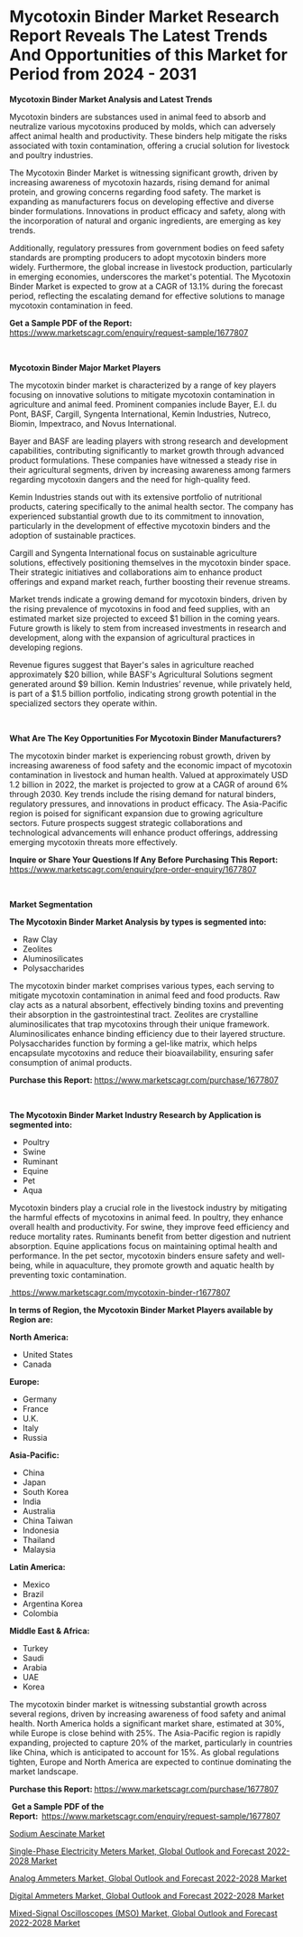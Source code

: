<p><h1>Mycotoxin Binder Market Research Report Reveals The Latest Trends And Opportunities of this Market for Period from 2024 - 2031</h1></p><p><strong>Mycotoxin Binder Market Analysis and Latest Trends</strong></p>
<p><p>Mycotoxin binders are substances used in animal feed to absorb and neutralize various mycotoxins produced by molds, which can adversely affect animal health and productivity. These binders help mitigate the risks associated with toxin contamination, offering a crucial solution for livestock and poultry industries.</p><p>The Mycotoxin Binder Market is witnessing significant growth, driven by increasing awareness of mycotoxin hazards, rising demand for animal protein, and growing concerns regarding food safety. The market is expanding as manufacturers focus on developing effective and diverse binder formulations. Innovations in product efficacy and safety, along with the incorporation of natural and organic ingredients, are emerging as key trends. </p><p>Additionally, regulatory pressures from government bodies on feed safety standards are prompting producers to adopt mycotoxin binders more widely. Furthermore, the global increase in livestock production, particularly in emerging economies, underscores the market's potential. The Mycotoxin Binder Market is expected to grow at a CAGR of 13.1% during the forecast period, reflecting the escalating demand for effective solutions to manage mycotoxin contamination in feed.</p></p>
<p><strong>Get a Sample PDF of the Report:&nbsp;</strong> <a href="https://www.marketscagr.com/enquiry/request-sample/1677807?utm_campaign=1267&utm_medium=2&utm_source=Github&utm_content=ia&utm_term=14102024&utm_id=mycotoxin-binder">https://www.marketscagr.com/enquiry/request-sample/1677807</a></p>
<p>&nbsp;</p>
<p><strong>Mycotoxin Binder Major Market Players</strong></p>
<p><p>The mycotoxin binder market is characterized by a range of key players focusing on innovative solutions to mitigate mycotoxin contamination in agriculture and animal feed. Prominent companies include Bayer, E.I. du Pont, BASF, Cargill, Syngenta International, Kemin Industries, Nutreco, Biomin, Impextraco, and Novus International. </p><p>Bayer and BASF are leading players with strong research and development capabilities, contributing significantly to market growth through advanced product formulations. These companies have witnessed a steady rise in their agricultural segments, driven by increasing awareness among farmers regarding mycotoxin dangers and the need for high-quality feed.</p><p>Kemin Industries stands out with its extensive portfolio of nutritional products, catering specifically to the animal health sector. The company has experienced substantial growth due to its commitment to innovation, particularly in the development of effective mycotoxin binders and the adoption of sustainable practices.</p><p>Cargill and Syngenta International focus on sustainable agriculture solutions, effectively positioning themselves in the mycotoxin binder space. Their strategic initiatives and collaborations aim to enhance product offerings and expand market reach, further boosting their revenue streams.</p><p>Market trends indicate a growing demand for mycotoxin binders, driven by the rising prevalence of mycotoxins in food and feed supplies, with an estimated market size projected to exceed $1 billion in the coming years. Future growth is likely to stem from increased investments in research and development, along with the expansion of agricultural practices in developing regions.</p><p>Revenue figures suggest that Bayer's sales in agriculture reached approximately $20 billion, while BASF's Agricultural Solutions segment generated around $9 billion. Kemin Industries’ revenue, while privately held, is part of a $1.5 billion portfolio, indicating strong growth potential in the specialized sectors they operate within.</p></p>
<p>&nbsp;</p>
<p><strong>What Are The Key Opportunities For Mycotoxin Binder Manufacturers?</strong></p>
<p><p>The mycotoxin binder market is experiencing robust growth, driven by increasing awareness of food safety and the economic impact of mycotoxin contamination in livestock and human health. Valued at approximately USD 1.2 billion in 2022, the market is projected to grow at a CAGR of around 6% through 2030. Key trends include the rising demand for natural binders, regulatory pressures, and innovations in product efficacy. The Asia-Pacific region is poised for significant expansion due to growing agriculture sectors. Future prospects suggest strategic collaborations and technological advancements will enhance product offerings, addressing emerging mycotoxin threats more effectively.</p></p>
<p><strong>Inquire or Share Your Questions If Any Before Purchasing This Report:</strong> <a href="https://www.marketscagr.com/enquiry/pre-order-enquiry/1677807?utm_campaign=1267&utm_medium=2&utm_source=Github&utm_content=ia&utm_term=14102024&utm_id=mycotoxin-binder">https://www.marketscagr.com/enquiry/pre-order-enquiry/1677807</a></p>
<p>&nbsp;</p>
<p><strong>Market Segmentation</strong></p>
<p><strong>The Mycotoxin Binder Market Analysis by types is segmented into:</strong></p>
<p><ul><li>Raw Clay</li><li>Zeolites</li><li>Aluminosilicates</li><li>Polysaccharides</li></ul></p>
<p><p>The mycotoxin binder market comprises various types, each serving to mitigate mycotoxin contamination in animal feed and food products. Raw clay acts as a natural absorbent, effectively binding toxins and preventing their absorption in the gastrointestinal tract. Zeolites are crystalline aluminosilicates that trap mycotoxins through their unique framework. Aluminosilicates enhance binding efficiency due to their layered structure. Polysaccharides function by forming a gel-like matrix, which helps encapsulate mycotoxins and reduce their bioavailability, ensuring safer consumption of animal products.</p></p>
<p><strong>Purchase this Report:&nbsp;</strong><a href="https://www.marketscagr.com/purchase/1677807?utm_campaign=1267&utm_medium=2&utm_source=Github&utm_content=ia&utm_term=14102024&utm_id=mycotoxin-binder">https://www.marketscagr.com/purchase/1677807</a></p>
<p>&nbsp;</p>
<p><strong>The Mycotoxin Binder Market Industry Research by Application is segmented into:</strong></p>
<p><ul><li>Poultry</li><li>Swine</li><li>Ruminant</li><li>Equine</li><li>Pet</li><li>Aqua</li></ul></p>
<p><p>Mycotoxin binders play a crucial role in the livestock industry by mitigating the harmful effects of mycotoxins in animal feed. In poultry, they enhance overall health and productivity. For swine, they improve feed efficiency and reduce mortality rates. Ruminants benefit from better digestion and nutrient absorption. Equine applications focus on maintaining optimal health and performance. In the pet sector, mycotoxin binders ensure safety and well-being, while in aquaculture, they promote growth and aquatic health by preventing toxic contamination.</p></p>
<p><a href="https://www.marketscagr.com/mycotoxin-binder-r1677807?utm_campaign=1267&utm_medium=2&utm_source=Github&utm_content=ia&utm_term=14102024&utm_id=mycotoxin-binder">&nbsp;https://www.marketscagr.com/mycotoxin-binder-r1677807</a></p>
<p><strong>In terms of Region, the Mycotoxin Binder Market Players available by Region are:</strong></p>
<p>
    <p> <strong> North America: </strong>
        <ul>
            <li>United States</li>
            <li>Canada</li>
        </ul>
        </p> 
    <p> <strong> Europe: </strong>
        <ul>
            <li>Germany</li>
            <li>France</li>
            <li>U.K.</li>
            <li>Italy</li>
            <li>Russia</li>
        </ul>
        </p> 
    <p> <strong> Asia-Pacific: </strong>
        <ul>
            <li>China</li>
            <li>Japan</li>
            <li>South Korea</li>
            <li>India</li>
            <li>Australia</li>
            <li>China Taiwan</li>
            <li>Indonesia</li>
            <li>Thailand</li>
            <li>Malaysia</li>
        </ul>
        </p> 
    <p> <strong> Latin America: </strong>
        <ul>
            <li>Mexico</li>
            <li>Brazil</li>
            <li>Argentina Korea</li>
            <li>Colombia</li>
        </ul>
        </p> 
    <p> <strong> Middle East & Africa: </strong>
        <ul>
            <li>Turkey</li>
            <li>Saudi</li>
            <li>Arabia</li>
            <li>UAE</li>
            <li>Korea</li>
        </ul>
    </p>
    </p>
<p><p>The mycotoxin binder market is witnessing substantial growth across several regions, driven by increasing awareness of food safety and animal health. North America holds a significant market share, estimated at 30%, while Europe is close behind with 25%. The Asia-Pacific region is rapidly expanding, projected to capture 20% of the market, particularly in countries like China, which is anticipated to account for 15%. As global regulations tighten, Europe and North America are expected to continue dominating the market landscape.</p></p>
<p><strong>Purchase this Report: </strong><a href="https://www.marketscagr.com/purchase/1677807?utm_campaign=1267&utm_medium=2&utm_source=Github&utm_content=ia&utm_term=14102024&utm_id=mycotoxin-binder">https://www.marketscagr.com/purchase/1677807</a></p>
<p>&nbsp;<strong>Get a Sample PDF of the Report:&nbsp;&nbsp;</strong><a href="https://www.marketscagr.com/enquiry/request-sample/1677807?utm_campaign=1267&utm_medium=2&utm_source=Github&utm_content=ia&utm_term=14102024&utm_id=mycotoxin-binder">https://www.marketscagr.com/enquiry/request-sample/1677807</a></p>
<p><strong></strong></p>
<p><p><a href="https://github.com/GroverBarry/Market-Research-Report-List-7/blob/main/sodium-aescinate-market.md?utm_campaign=1267&utm_medium=2&utm_source=Github&utm_content=ia&utm_term=14102024&utm_id=mycotoxin-binder">Sodium Aescinate Market</a></p><p><a href="https://www.linkedin.com/pulse/single-phase-electricity-meters-market-global-outlook-forecast-qknmf?utm_campaign=1267&utm_medium=2&utm_source=Github&utm_content=ia&utm_term=14102024&utm_id=mycotoxin-binder">Single-Phase Electricity Meters Market, Global Outlook and Forecast 2022-2028 Market</a></p><p><a href="https://www.linkedin.com/pulse/analog-ammeters-market-global-outlook-forecast-2022-2028-share-tedqf?utm_campaign=1267&utm_medium=2&utm_source=Github&utm_content=ia&utm_term=14102024&utm_id=mycotoxin-binder">Analog Ammeters Market, Global Outlook and Forecast 2022-2028 Market</a></p><p><a href="https://www.linkedin.com/pulse/driving-forces-global-digital-ammeters-market-outlook-forecast-1n1hf?utm_campaign=1267&utm_medium=2&utm_source=Github&utm_content=ia&utm_term=14102024&utm_id=mycotoxin-binder">Digital Ammeters Market, Global Outlook and Forecast 2022-2028 Market</a></p><p><a href="https://www.linkedin.com/pulse/mixed-signal-oscilloscopes-mso-market-global-outlook-forecast-k7t2f?utm_campaign=1267&utm_medium=2&utm_source=Github&utm_content=ia&utm_term=14102024&utm_id=mycotoxin-binder">Mixed-Signal Oscilloscopes (MSO) Market, Global Outlook and Forecast 2022-2028 Market</a></p></p>